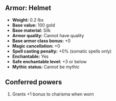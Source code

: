 ## Armor: Helmet
- **Weight:** 0.2 lbs
- **Base value:** 100 gold
- **Base material:** Silk
- **Armor quality:** Cannot have quality
- **Base armor class bonus:** +0
- **Magic cancellation:** +0
- **Spell casting penalty:** +0% (somatic spells only)
- **Enchantable:** Yes
- **Safe enchantable level:** +3 or below
- **Mythic status:** Cannot be mythic
## Conferred powers
1. Grants +1 bonus to charisma when worn
